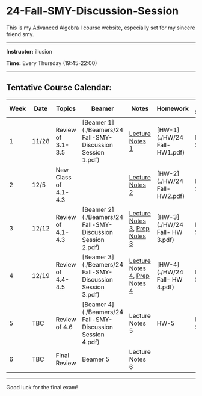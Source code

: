 # 24-Fall-SMY-Discussion-Session
This is my Advanced Algebra I course website, especially set for my sincere friend smy.

---

**Instructor:** illusion

**Time:** Every Thursday (19:45-22:00)  

---

## Tentative Course Calendar:

| Week | Date  | Topics                                    | Beamer   | Notes |  Homework | HW-Solutions |
|-----|-------|------------------------------------------|--------------|-----------|-----------| --------------------|
| 1   | 11/28 |  Review of 3.1-3.5  | [Beamer 1](./Beamers/24 Fall-SMY-Discussion Session 1.pdf) |  [Lecture Notes 1](./Notes/2024-11-28.pdf)  | [HW-1](./HW/24 Fall- HW1.pdf) | HW-1-Solutions   |
| 2   | 12/5  | New Class of 4.1-4.3   |   |  [Lecture Notes 2](./Notes/2024-12-5.pdf) |  [HW-2](./HW/24 Fall- HW2.pdf) |  HW-2-Solutions   |
| 3   | 12/12 | Review of 4.1-4.3   |  [Beamer 2](./Beamers/24 Fall-SMY-Discussion Session 2.pdf)  |  [Lecture Notes 3](./Notes/2024-12-12.pdf), [Prep Notes 3](./Notes/2024-12-12-prepare.pdf) |  [HW-3](./HW/24 Fall- HW 3.pdf) | HW-3-Solutions  |
| 4   | 12/19 | Review of 4.4-4.5 | [Beamer 3](./Beamers/24 Fall-SMY-Discussion Session 3.pdf) |  [Lecture Notes 4](./Notes/2024-12-19.pdf), [Prep Notes 4](./Notes/2024-12-19-prepare.pdf)  | [HW-4](./HW/24 Fall- HW 4.pdf) | HW-4-Solutions |
| 5   | TBC  |  Review of 4.6  | [Beamer 4](./Beamers/24 Fall-SMY-Discussion Session 4.pdf) |  Lecture Notes 5  | HW-5 | HW-5-Solutions |
| 6   | TBC  |  Final Review  | Beamer 5 |  Lecture Notes 6 |   |  |

---

Good luck for the final exam!
